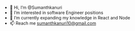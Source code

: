 - 👋 Hi, I’m @Sumanthkanuri
- 👀 I’m interested in software Engineer positions
- 🌱 I’m currently expanding my knowledge in React and Node
- 📫 Reach me sumanthkanuri10@gmail.com


<!---
Sumanthkanuri10/Sumanthkanuri10 is a ✨ special ✨ repository because its `README.md` (this file) appears on your GitHub profile.
You can click the Preview link to take a look at your changes.
--->
